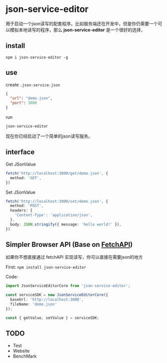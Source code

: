 # json-service-editor

用于启动一个json读写的配套程序。比如服务端还在开发中，但是你仍需要一个可以模拟本地读写的程序，那么 **json-service-editor** 是一个很好的选择，

## install

``` shell
npm i json-service-editor -g
```

## use

create ``` .json-service.json ```

``` json
{
  "url": "demo.json",
  "port": 3000
}
```

run

``` shell
json-service-editor
```

现在你已经启动了一个简单的json读写服务。

## interface

Get JSonValue

``` typescript
fetch('http://localhost:3000/get/demo.json', {
  method: 'GET',
})
```

Set JSonValue

``` typescript
fetch('http://localhost:3000/set/demo.json', {
  method: 'POST',
  headers: {
    'Content-Type': 'application/json',
  },
  body: JSON.stringify({ message: 'hello world!' }),
})
```

## Simpler Browser API (Base on [FetchAPI](https://developer.mozilla.org/en-US/docs/Web/API/Fetch_API))

如果你不想直接通过 fetchAPI 实现读写，你可以直接在需要json的地方

First:
``` npm install json-service-editor ```

Code:

``` typescript
import JsonServiceEditorCore from 'json-service-editor';

const serviceSDK = new JsonServiceEditorCore({
  baseUrl: 'http://localhost:3000',
  fileName: 'demo.json'
});

const { getValue, setValue } = serviceSDK;

```

## TODO

* Test
* Website
* BenchMark
